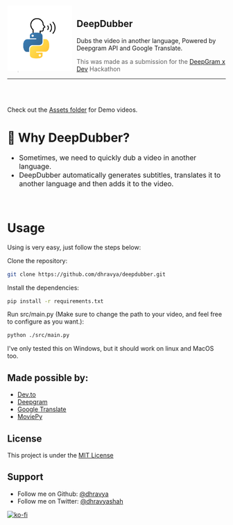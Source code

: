<img src="./assets/logo.png" alt="DeepDubber Logo" style="float: left; margin: 0 10px 0 0;" align="left" height="150" width="150">

## DeepDubber

Dubs the video in another language, Powered by Deepgram API and Google Translate.
> This was made as a submission for the [DeepGram x Dev](https://dev.to/devteam/join-us-for-a-new-kind-of-hackathon-on-dev-brought-to-you-by-deepgram-2bjd) Hackathon

***
<br><br>


Check out the [Assets folder](./assets/) for Demo videos. 

# 👀 Why DeepDubber?

<font align="left" size="3">
  <ul>
    <li>Sometimes, we need to quickly dub a video in another language.</li>
    <li>DeepDubber automatically generates subtitles, translates it to another language and then adds it to the video.</li>
  </ul>
</font>

<br>


# Usage
Using is very easy, just follow the steps below:

Clone the repository:

```bash
git clone https://github.com/dhravya/deepdubber.git
```

Install the dependencies:

```bash
pip install -r requirements.txt
```

Run src/main.py (Make sure to change the path to your video, and feel free to configure as you want.):

```bash
python ./src/main.py
```

I've only tested this on Windows, but it should work on linux and MacOS too.


## Made possible by:
- [Dev.to](https://dev.to)
- [Deepgram](https://deepgram.com)
- [Google Translate](https://translate.google.com/)
- [MoviePy](https://pypi.org/project/moviepy)


## License 
This project is under the [MIT License](LICENSE)

## Support
- Follow me on Github: [@dhravya](https://github.com/dhravya)
- Follow me on Twitter: [@dhravyashah](https://twitter.com/dhravyashah)

[![ko-fi](https://ko-fi.com/img/githubbutton_sm.svg)](https://ko-fi.com/R6R782RBF)